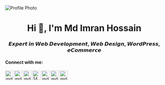 <!-- Banner Image -->
<img src="https://scontent.fdac7-1.fna.fbcdn.net/v/t1.6435-9/129955343_385506026048538_124739189904535224_n.jpg?_nc_cat=110&ccb=1-7&_nc_sid=e3f864&_nc_ohc=aZQoWBJVudMAX8Te32a&_nc_ht=scontent.fdac7-1.fna&oh=00_AT9fIHEzyk-bV3EIDfAGHt-YIc7C-aevwsCs4eg06BVRrQ&oe=63266EF5" alt="Profile Photo"/>

<!-- Main Title -->
<h1 align="center">Hi 👋, I'm Md Imran Hossain</h1>

<!-- Subtitle -->
<h3 align="center">𝙀𝙭𝙥𝙚𝙧𝙩 𝙞𝙣 𝙒𝙚𝙗 𝘿𝙚𝙫𝙚𝙡𝙤𝙥𝙢𝙚𝙣𝙩, 𝙒𝙚𝙗 𝘿𝙚𝙨𝙞𝙜𝙣, 𝙒𝙤𝙧𝙙𝙋𝙧𝙚𝙨𝙨, 𝙚𝘾𝙤𝙢𝙢𝙚𝙧𝙘𝙚</h3>

<h4 align="left">Connect with me:</h4>
<p align="left">
  <a href="https://codepen.io/mdimranhossaing" target="blank"><img align="center"
      src="https://raw.githubusercontent.com/rahuldkjain/github-profile-readme-generator/master/src/images/icons/Social/codepen.svg"
      alt="mdimranhossaing" height="30" width="25" /></a>
  <a href="https://twitter.com/mdimranhossaing" target="blank"><img align="center"
      src="https://raw.githubusercontent.com/rahuldkjain/github-profile-readme-generator/master/src/images/icons/Social/twitter.svg"
      alt="mdimranhossaing" height="30" width="25" /></a>
  <a href="https://linkedin.com/in/mdimranhossaingd" target="blank"><img align="center"
      src="https://raw.githubusercontent.com/rahuldkjain/github-profile-readme-generator/master/src/images/icons/Social/linked-in-alt.svg"
      alt="mdimranhossaingd" height="30" width="25" /></a>
  <a href="https://stackoverflow.com/users/14723033" target="blank"><img align="center"
      src="https://raw.githubusercontent.com/rahuldkjain/github-profile-readme-generator/master/src/images/icons/Social/stack-overflow.svg"
      alt="14723033" height="30" width="25" /></a>
  <a href="https://fb.com/mdimranhossaingd" target="blank"><img align="center"
      src="https://raw.githubusercontent.com/rahuldkjain/github-profile-readme-generator/master/src/images/icons/Social/facebook.svg"
      alt="mdimranhossaingd" height="30" width="25" /></a>
  <a href="https://dribbble.com/mdimranhossain" target="blank"><img align="center"
      src="https://raw.githubusercontent.com/rahuldkjain/github-profile-readme-generator/master/src/images/icons/Social/dribbble.svg"
      alt="mdimranhossain" height="30" width="25" /></a>
  <a href="https://www.behance.net/mdimranhossain" target="blank"><img align="center"
      src="https://raw.githubusercontent.com/rahuldkjain/github-profile-readme-generator/master/src/images/icons/Social/behance.svg"
      alt="mdimranhossain" height="30" width="25" /></a>
</p>
